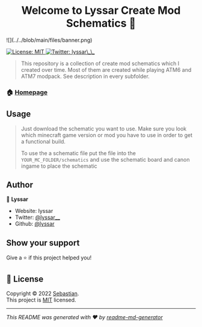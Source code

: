 <h1 align="center">Welcome to Lyssar Create Mod Schematics 👋</h1>
![](../../blob/main/files/banner.png)
<p>
  <a href="https://opensource.org/licenses/MIT" target="_blank">
    <img alt="License: MIT" src="https://img.shields.io/badge/License-MIT-yellow.svg" />
  </a>
  <a href="https://twitter.com/lyssar\_\_" target="_blank">
    <img alt="Twitter: lyssar\_\_" src="https://img.shields.io/twitter/follow/lyssar\_\_.svg?style=social" />
  </a>
</p>

> This repository is a collection of create mod schematics which I created over time. Most of them are created while playing ATM6 and ATM7 modpack. See description in every subfolder.

### 🏠 [Homepage](lyssar.me)

## Usage

> Just download the schematic you want to use. Make sure you look which minecraft game version or mod you have to use in order to get a functional build.
> 
> To use the a schematic file put the file into the `YOUR_MC_FOLDER/schematics` and use the schematic board and canon ingame to place the schematic


## Author

👤 **Lyssar**

* Website: lyssar
* Twitter: [@lyssar\_\_](https://twitter.com/lyssar\_\_)
* Github: [@lyssar](https://github.com/lyssar)

## Show your support

Give a ⭐️ if this project helped you!

## 📝 License

Copyright © 2022 [Sebastian](https://github.com/lyssar).<br />
This project is [MIT](https://opensource.org/licenses/MIT) licensed.

***
_This README was generated with ❤️ by [readme-md-generator](https://github.com/kefranabg/readme-md-generator)_